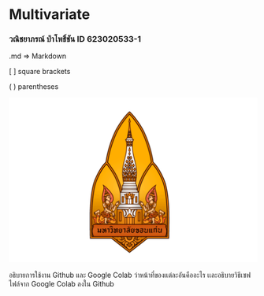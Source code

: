 # Multivariate

### วณิชยาภรณ์ ป่าโพธิ์ชัน ID 623020533-1

.md => Markdown

[ ] square brackets

( ) parentheses

![kku_logo](kku-logo.png)

อธิบายการใช้งาน Github และ Google Colab ว่าหน้าที่ของเเต่ละอันคืออะไร เเละอธิบายวิธีเซฟไฟล์จาก Google Colab ลงใน Github
